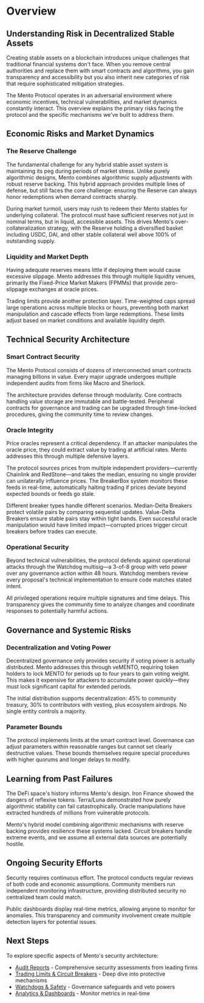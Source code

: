 # Overview

## Understanding Risk in Decentralized Stable Assets

Creating stable assets on a blockchain introduces unique challenges that traditional financial systems don't face. When you remove central authorities and replace them with smart contracts and algorithms, you gain transparency and accessibility but you also inherit new categories of risk that require sophisticated mitigation strategies.

The Mento Protocol operates in an adversarial environment where economic incentives, technical vulnerabilities, and market dynamics constantly interact. This overview explains the primary risks facing the protocol and the specific mechanisms we've built to address them.

## Economic Risks and Market Dynamics

### The Reserve Challenge

The fundamental challenge for any hybrid stable asset system is maintaining its peg during periods of market stress. Unlike purely algorithmic designs, Mento combines algorithmic supply adjustments with robust reserve backing. This hybrid approach provides multiple lines of defense, but still faces the core challenge: ensuring the Reserve can always honor redemptions when demand contracts sharply.

During market turmoil, users may rush to redeem their Mento stables for underlying collateral. The protocol must have sufficient reserves not just in nominal terms, but in liquid, accessible assets. This drives Mento's over-collateralization strategy, with the Reserve holding a diversified basket including USDC, DAI, and other stable collateral well above 100% of outstanding supply.

### Liquidity and Market Depth

Having adequate reserves means little if deploying them would cause excessive slippage. Mento addresses this through multiple liquidity venues, primarily the Fixed-Price Market Makers (FPMMs) that provide zero-slippage exchanges at oracle prices.

Trading limits provide another protection layer. Time-weighted caps spread large operations across multiple blocks or hours, preventing both market manipulation and cascade effects from large redemptions. These limits adjust based on market conditions and available liquidity depth.

## Technical Security Architecture

### Smart Contract Security

The Mento Protocol consists of dozens of interconnected smart contracts managing billions in value. Every major upgrade undergoes multiple independent audits from firms like Macro and Sherlock.

The architecture provides defense through modularity. Core contracts handling value storage are immutable and battle-tested. Peripheral contracts for governance and trading can be upgraded through time-locked procedures, giving the community time to review changes.

### Oracle Integrity

Price oracles represent a critical dependency. If an attacker manipulates the oracle price, they could extract value by trading at artificial rates. Mento addresses this through multiple defensive layers.

The protocol sources prices from multiple independent providers—currently Chainlink and RedStone—and takes the median, ensuring no single provider can unilaterally influence prices. The BreakerBox system monitors these feeds in real-time, automatically halting trading if prices deviate beyond expected bounds or feeds go stale.

Different breaker types handle different scenarios. Median-Delta Breakers protect volatile pairs by comparing sequential updates. Value-Delta Breakers ensure stable pairs stay within tight bands. Even successful oracle manipulation would have limited impact—corrupted prices trigger circuit breakers before trades can execute.

### Operational Security

Beyond technical vulnerabilities, the protocol defends against operational attacks through the Watchdog multisig—a 3-of-8 group with veto power over any governance action within 48 hours. Watchdog members review every proposal's technical implementation to ensure code matches stated intent.

All privileged operations require multiple signatures and time delays. This transparency gives the community time to analyze changes and coordinate responses to potentially harmful actions.

## Governance and Systemic Risks

### Decentralization and Voting Power

Decentralized governance only provides security if voting power is actually distributed. Mento addresses this through veMENTO, requiring token holders to lock MENTO for periods up to four years to gain voting weight. This makes it expensive for attackers to accumulate power quickly—they must lock significant capital for extended periods.

The initial distribution supports decentralization: 45% to community treasury, 30% to contributors with vesting, plus ecosystem airdrops. No single entity controls a majority.

### Parameter Bounds

The protocol implements limits at the smart contract level. Governance can adjust parameters within reasonable ranges but cannot set clearly destructive values. These bounds themselves require special procedures with higher quorums and longer delays to modify.

## Learning from Past Failures

The DeFi space's history informs Mento's design. Iron Finance showed the dangers of reflexive tokens. Terra/Luna demonstrated how purely algorithmic stability can fail catastrophically. Oracle manipulations have extracted hundreds of millions from vulnerable protocols.

Mento's hybrid model combining algorithmic mechanisms with reserve backing provides resilience these systems lacked. Circuit breakers handle extreme events, and we assume all external data sources are potentially hostile.

## Ongoing Security Efforts

Security requires continuous effort. The protocol conducts regular reviews of both code and economic assumptions. Community members run independent monitoring infrastructure, providing distributed security no centralized team could match.

Public dashboards display real-time metrics, allowing anyone to monitor for anomalies. This transparency and community involvement create multiple detection layers for potential issues.

## Next Steps

To explore specific aspects of Mento's security architecture:

* [Audit Reports](audit-reports.md) - Comprehensive security assessments from leading firms
* [Trading Limits & Circuit Breakers](../core-concepts/trading-limits-and-circuit-breakers.md) - Deep dive into protective mechanisms
* [Watchdogs & Safety](../governance-and-the-mento-token/watchdogs-and-safety.md) - Governance safeguards and veto powers
* [Analytics & Dashboards](../getting-started/analytics-and-dashboards.md) - Monitor metrics in real-time
